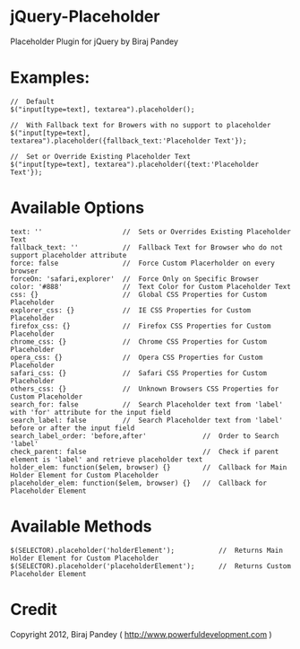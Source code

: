 jQuery-Placeholder
==================

Placeholder Plugin for jQuery by Biraj Pandey


Examples:
=========

    //  Default
    $("input[type=text], textarea").placeholder();
    
    //  With Fallback text for Browers with no support to placeholder
    $("input[type=text], textarea").placeholder({fallback_text:'Placeholder Text'});
    
    //  Set or Override Existing Placeholder Text
    $("input[type=text], textarea").placeholder({text:'Placeholder Text'});


Available Options
=================
    text: ''                  	//  Sets or Overrides Existing Placeholder Text
    fallback_text: ''         	//  Fallback Text for Browser who do not support placeholder attribute
    force: false              	//  Force Custom Placerholder on every browser
	forceOn: 'safari,explorer'	//	Force Only on Specific Browser
    color: '#888'             	//  Text Color for Custom Placeholder Text
    css: {}						//  Global CSS Properties for Custom Placeholder
    explorer_css: {}       		//  IE CSS Properties for Custom Placeholder
    firefox_css: {}       		//  Firefox CSS Properties for Custom Placeholder
    chrome_css: {}       		//  Chrome CSS Properties for Custom Placeholder
    opera_css: {}       		//  Opera CSS Properties for Custom Placeholder
    safari_css: {}       		//  Safari CSS Properties for Custom Placeholder
    others_css: {}   			//  Unknown Browsers CSS Properties for Custom Placeholder
    search_for: false         	//  Search Placeholder text from 'label' with 'for' attribute for the input field
    search_label: false       	//  Search Placeholder text from 'label' before or after the input field
    search_label_order: 'before,after'  			//  Order to Search 'label'
    check_parent: false       						//  Check if parent element is 'label' and retrieve placeholder text
	holder_elem: function($elem, browser) {}		//	Callback for Main Holder Element for Custom Placeholder
	placeholder_elem: function($elem, browser) {}	//	Callback for Placeholder Element


Available Methods
=================
	$(SELECTOR).placeholder('holderElement');			//	Returns Main Holder Element for Custom Placeholder
	$(SELECTOR).placeholder('placeholderElement');		//	Returns Custom Placeholder Element


Credit
======

Copyright 2012, Biraj Pandey ( http://www.powerfuldevelopment.com )

